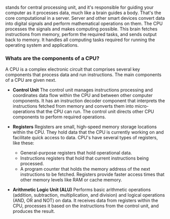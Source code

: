 stands for central processing unit, and it's responsible for guiding your computer as it processes data, much like a brain guides a body. That's the core computational in a server. Server and other smart devices convert data into digital signals and perform mathematical operations on them. The CPU processes the signals and makes computing possible. This brain fetches instructions from memory, perform the required tasks, and sends output back to memory. It handles all computing tasks required for running the operating system and applications.

### Whats are the components of a CPU?
A CPU is a complex electronic circuit that comprises several key components that process data and run instructions. The main components of a CPU are given next.

- **Control Unit** 
	The control unit manages instructions processing and coordinates data flow within the CPU and between other computer components. It has an instruction decoder component that interprets the instructions fetched from memory and converts them into micro-operations that the CPU can run. The control unit directs other CPU components to perform required operations.

- **Registers**
	Registers are small, high-speed memory storage locations within the CPU. They hold data that the CPU is currently working on and facilitate quick access to data. CPU's have several types of registers, like these:
	- General-purpose registers that hold operational data.
	- Instructions registers that hold that current instructions being processed.
	- A program counter that holds the memory address of the next instructions to be fetched.
	Registers provide faster access times that other memory levels like 
	RAM or cache memory.

- **Arithmetic Logic Unit (ALU)**
	Performs basic arithmetic operations (addition, subtraction, multiplication, and division) and logical operations (AND, OR and NOT) on data. It receives data from registers within the CPU, processes it based on the instructions from the control unit, and produces the result.